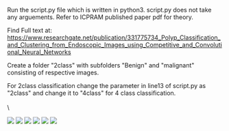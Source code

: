 Run the script.py file which is written in python3.
script.py does not take any arguements.
Refer to ICPRAM published paper pdf for theory.

Find Full text at:
https://www.researchgate.net/publication/331775734_Polyp_Classification_and_Clustering_from_Endoscopic_Images_using_Competitive_and_Convolutional_Neural_Networks

Create a folder "2class" with subfolders "Benign" and "malignant" consisting of respective images.

For 2class classification change the parameter in line13 of script.py as "2class" and change it to "4class" for 4 class classification.
\
\
\


<img src="RM/p1.JPG"  />
<img src="RM/p2.JPG"  />
<img src="RM/p3.JPG"  />
<img src="RM/p4.JPG"  />
<img src="RM/p5.JPG"  />
<img src="RM/p6.JPG"  />
